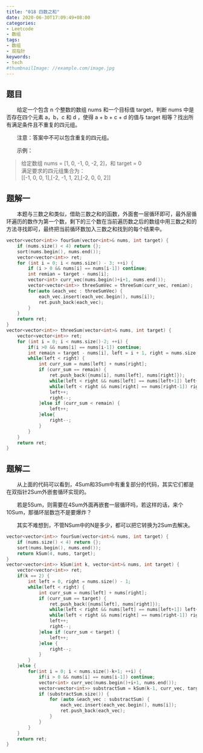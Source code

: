 ```yaml
---
title: "018 四数之和"
date: 2020-06-30T17:09:49+08:00
categories:
- Leetcode
- 数组
tags:
- 数组
- 双指针
keywords:
- tech
#thumbnailImage: //example.com/image.jpg
---
```


<!--more-->
## 题目
　　给定一个包含 n 个整数的数组 nums 和一个目标值 target，判断 nums 中是否存在四个元素 a，b，c 和 d ，使得 a + b + c + d 的值与 target 相等？找出所有满足条件且不重复的四元组。

　　注意：答案中不可以包含重复的四元组。

　　示例：
> 给定数组 nums = [1, 0, -1, 0, -2, 2]，和 target = 0  
> 满足要求的四元组集合为：  
> [[-1,  0, 0, 1],[-2, -1, 1, 2],[-2,  0, 0, 2]]

## 题解一
　　本题与三数之和类似，借助三数之和的函数，外面套一层循环即可，最外层循环遍历的数作为第一个数，剩下的三个数在当前遍历数之后的数组中用三数之和的方法寻找即可，最终把当前循环数加入三数之和找到的每个结果中。

```cpp
vector<vector<int>> fourSum(vector<int>& nums, int target) {
    if (nums.size() < 4) return {};
    sort(nums.begin(), nums.end());
    vector<vector<int>> ret;
    for (int i = 0; i < nums.size() - 3; ++i) {
        if (i > 0 && nums[i] == nums[i-1]) continue;
        int remian = target - nums[i];
        vector<int> curr_vec(nums.begin()+i+1, nums.end());
        vector<vector<int>> threeSumVec = threeSum(curr_vec, remian);
        for(auto &each_vec : threeSumVec) {
            each_vec.insert(each_vec.begin(), nums[i]);
            ret.push_back(each_vec);
        }
    }
    return ret;
}
vector<vector<int>> threeSum(vector<int>& nums, int target) {
    vector<vector<int>> ret;
    for (int i = 0; i < nums.size()-2; ++i) {
        if(i >0 && nums[i] == nums[i-1]) continue;
        int remain = target - nums[i], left = i + 1, right = nums.size() - 1;
        while(left < right) {
            int curr_sum = nums[left] + nums[right];
            if (curr_sum == remain) {
                ret.push_back({nums[i], nums[left], nums[right]});
                while(left < right && nums[left] == nums[left+1]) left++;
                while(left < right && nums[right] == nums[right-1]) right--;
                left++;
                right--;
            }else if (curr_sum < remain) {
                left++;
            }else{
                right--;
            }
        }
    }
    return ret;
}
```

## 题解二
　　从上面的代码可以看到，4Sum和3Sum中有重复部分的代码，其实它们都是在双指针2Sum外嵌套循环实现的。

　　若是5Sum，则需要在4Sum外面再嵌套一层循环吗，若这样的话，来个10Sum，那循环层数岂不是要爆炸？

　　其实不难想到，不管NSum中的N是多少，都可以把它转换为2Sum去解决。

```cpp
vector<vector<int>> fourSum(vector<int>& nums, int target) {
    if (nums.size() < 4) return {};
    sort(nums.begin(), nums.end());
    return kSum(4, nums, target);
}
vector<vector<int>> kSum(int k, vector<int>& nums, int target) {
    vector<vector<int>> ret;
    if(k == 2) {
        int left = 0, right = nums.size() - 1;
        while(left < right) {
            int curr_sum = nums[left] + nums[right];
            if (curr_sum == target) {
                ret.push_back({nums[left], nums[right]});
                while(left < right && nums[left] == nums[left+1]) left++;
                while(left < right && nums[right] == nums[right-1]) right--;
                left++;
                right--;
            }else if (curr_sum < target) {
                left++;
            }else {
                right--;
            }
        }
    }else {
        for(int i = 0; i < nums.size()-k+1; ++i) {
            if(i > 0 && nums[i] == nums[i-1]) continue;
            vector<int> curr_vec(nums.begin()+i+1, nums.end());
            vector<vector<int>> substractSum = kSum(k-1, curr_vec, target-nums[i]);
            if (substractSum.size()) {
                for (auto &each_vec : substractSum) {
                    each_vec.insert(each_vec.begin(), nums[i]);
                    ret.push_back(each_vec);
                }
            }
        }
    }
    return ret;
}
```